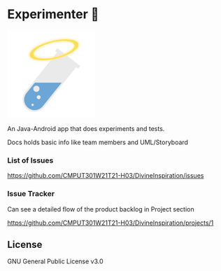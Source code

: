 # Experimenter 🧪

<img src="img/logo.png" alt="logo" width=200 />

An Java-Android app that does experiments and tests.



Docs holds basic info like team members and UML/Storyboard



### List of Issues

https://github.com/CMPUT301W21T21-H03/DivineInspiration/issues    



### Issue Tracker    
Can see a detailed flow of the product backlog in Project section   

https://github.com/CMPUT301W21T21-H03/DivineInspiration/projects/1



## License

GNU General Public License v3.0

